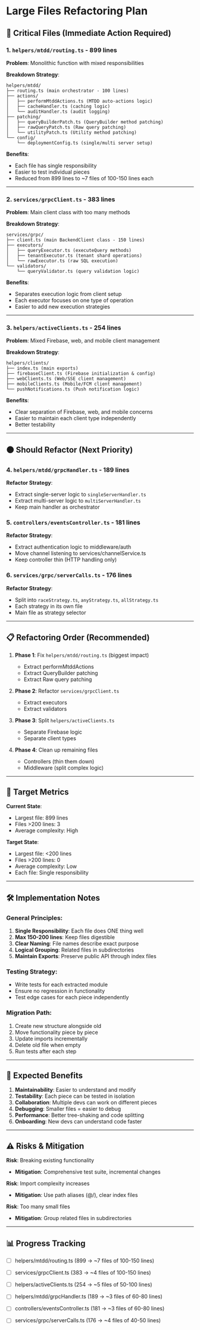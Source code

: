 # Large Files Refactoring Plan

## 🔴 Critical Files (Immediate Action Required)

### 1. `helpers/mtdd/routing.ts` - 899 lines
**Problem**: Monolithic function with mixed responsibilities

**Breakdown Strategy**:
```
helpers/mtdd/
├── routing.ts (main orchestrator - 100 lines)
├── actions/
│   ├── performMtddActions.ts (MTDD auto-actions logic)
│   ├── cacheHandler.ts (caching logic)
│   └── auditHandler.ts (audit logging)
├── patching/
│   ├── queryBuilderPatch.ts (QueryBuilder method patching)
│   ├── rawQueryPatch.ts (Raw query patching)
│   └── utilityPatch.ts (Utility method patching)
└── config/
    └── deploymentConfig.ts (single/multi server setup)
```

**Benefits**:
- Each file has single responsibility
- Easier to test individual pieces
- Reduced from 899 lines to ~7 files of 100-150 lines each

---

### 2. `services/grpcClient.ts` - 383 lines
**Problem**: Main client class with too many methods

**Breakdown Strategy**:
```
services/grpc/
├── client.ts (main BackendClient class - 150 lines)
├── executors/
│   ├── queryExecutor.ts (executeQuery methods)
│   ├── tenantExecutor.ts (tenant shard operations)
│   └── rawExecutor.ts (raw SQL execution)
└── validators/
    └── queryValidator.ts (query validation logic)
```

**Benefits**:
- Separates execution logic from client setup
- Each executor focuses on one type of operation
- Easier to add new execution strategies

---

### 3. `helpers/activeClients.ts` - 254 lines
**Problem**: Mixed Firebase, web, and mobile client management

**Breakdown Strategy**:
```
helpers/clients/
├── index.ts (main exports)
├── firebaseClient.ts (Firebase initialization & config)
├── webClients.ts (Web/SSE client management)
├── mobileClients.ts (Mobile/FCM client management)
└── pushNotifications.ts (Push notification logic)
```

**Benefits**:
- Clear separation of Firebase, web, and mobile concerns
- Easier to maintain each client type independently
- Better testability

---

## 🟠 Should Refactor (Next Priority)

### 4. `helpers/mtdd/grpcHandler.ts` - 189 lines
**Refactor Strategy**:
- Extract single-server logic to `singleServerHandler.ts`
- Extract multi-server logic to `multiServerHandler.ts`
- Keep main handler as orchestrator

### 5. `controllers/eventsController.ts` - 181 lines
**Refactor Strategy**:
- Extract authentication logic to middleware/auth
- Move channel listening to services/channelService.ts
- Keep controller thin (HTTP handling only)

### 6. `services/grpc/serverCalls.ts` - 176 lines
**Refactor Strategy**:
- Split into `raceStrategy.ts`, `anyStrategy.ts`, `allStrategy.ts`
- Each strategy in its own file
- Main file as strategy selector

---

## 📋 Refactoring Order (Recommended)

1. **Phase 1**: Fix `helpers/mtdd/routing.ts` (biggest impact)
   - Extract performMtddActions
   - Extract QueryBuilder patching
   - Extract Raw query patching

2. **Phase 2**: Refactor `services/grpcClient.ts`
   - Extract executors
   - Extract validators

3. **Phase 3**: Split `helpers/activeClients.ts`
   - Separate Firebase logic
   - Separate client types

4. **Phase 4**: Clean up remaining files
   - Controllers (thin them down)
   - Middleware (split complex logic)

---

## 🎯 Target Metrics

**Current State**:
- Largest file: 899 lines
- Files >200 lines: 3
- Average complexity: High

**Target State**:
- Largest file: <200 lines
- Files >200 lines: 0
- Average complexity: Low
- Each file: Single responsibility

---

## 🛠️ Implementation Notes

### General Principles:
1. **Single Responsibility**: Each file does ONE thing well
2. **Max 150-200 lines**: Keep files digestible
3. **Clear Naming**: File names describe exact purpose
4. **Logical Grouping**: Related files in subdirectories
5. **Maintain Exports**: Preserve public API through index files

### Testing Strategy:
- Write tests for each extracted module
- Ensure no regression in functionality
- Test edge cases for each piece independently

### Migration Path:
1. Create new structure alongside old
2. Move functionality piece by piece
3. Update imports incrementally
4. Delete old file when empty
5. Run tests after each step

---

## 🚀 Expected Benefits

1. **Maintainability**: Easier to understand and modify
2. **Testability**: Each piece can be tested in isolation
3. **Collaboration**: Multiple devs can work on different pieces
4. **Debugging**: Smaller files = easier to debug
5. **Performance**: Better tree-shaking and code splitting
6. **Onboarding**: New devs can understand code faster

---

## ⚠️ Risks & Mitigation

**Risk**: Breaking existing functionality
- **Mitigation**: Comprehensive test suite, incremental changes

**Risk**: Import complexity increases
- **Mitigation**: Use path aliases (@/), clear index files

**Risk**: Too many small files
- **Mitigation**: Group related files in subdirectories

---

## 📊 Progress Tracking

- [ ] helpers/mtdd/routing.ts (899 → ~7 files of 100-150 lines)
- [ ] services/grpcClient.ts (383 → ~4 files of 100-150 lines)
- [ ] helpers/activeClients.ts (254 → ~5 files of 50-100 lines)
- [ ] helpers/mtdd/grpcHandler.ts (189 → ~3 files of 60-80 lines)
- [ ] controllers/eventsController.ts (181 → ~3 files of 60-80 lines)
- [ ] services/grpc/serverCalls.ts (176 → ~4 files of 40-50 lines)

